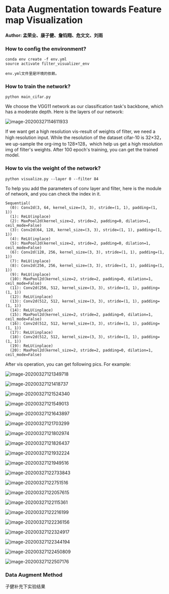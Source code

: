 # Data Augmentation towards Feature map Visualization

#### Author: 孟荣业、康子健、詹钧翔、危文文、刘雨

### 

### How to config the environment?

```
conda env create -f env.yml
source activate filter_visualizer_env
```

```
env.yml文件里是环境的依赖。
```

### How to train the network?

```
python main_cifar.py
```

We choose the VGG11 network as our classification task's backbone, which has a moderate depth. Here is the layers of our network:

![image-20200327114611933](./imgs-readme/image-20200327114611933.png)

If we want get a high resolution vis-result of weights of filter, we need a high resolution input. While the resolution of the dataset cifar-10 is 32$\times$32，we up-sample the org-img to 128$\times$128，which help us get a high resolution img of filter's  weights. After 100 epoch's training, you can get the trained model. 

### How to vis the weight of the network?

```
python visualize.py --layer 0 --filter 84
```

To help you add the parameters of conv  layer and filter, here is the module of network, and you can check the index in it.

```
Sequential(
  (0): Conv2d(3, 64, kernel_size=(3, 3), stride=(1, 1), padding=(1, 1))
  (1): ReLU(inplace)
  (2): MaxPool2d(kernel_size=2, stride=2, padding=0, dilation=1, ceil_mode=False)
  (3): Conv2d(64, 128, kernel_size=(3, 3), stride=(1, 1), padding=(1, 1))
  (4): ReLU(inplace)
  (5): MaxPool2d(kernel_size=2, stride=2, padding=0, dilation=1, ceil_mode=False)
  (6): Conv2d(128, 256, kernel_size=(3, 3), stride=(1, 1), padding=(1, 1))
  (7): ReLU(inplace)
  (8): Conv2d(256, 256, kernel_size=(3, 3), stride=(1, 1), padding=(1, 1))
  (9): ReLU(inplace)
  (10): MaxPool2d(kernel_size=2, stride=2, padding=0, dilation=1, ceil_mode=False)
  (11): Conv2d(256, 512, kernel_size=(3, 3), stride=(1, 1), padding=(1, 1))
  (12): ReLU(inplace)
  (13): Conv2d(512, 512, kernel_size=(3, 3), stride=(1, 1), padding=(1, 1))
  (14): ReLU(inplace)
  (15): MaxPool2d(kernel_size=2, stride=2, padding=0, dilation=1, ceil_mode=False)
  (16): Conv2d(512, 512, kernel_size=(3, 3), stride=(1, 1), padding=(1, 1))
  (17): ReLU(inplace)
  (18): Conv2d(512, 512, kernel_size=(3, 3), stride=(1, 1), padding=(1, 1))
  (19): ReLU(inplace)
  (20): MaxPool2d(kernel_size=2, stride=2, padding=0, dilation=1, ceil_mode=False)
```

After vis operation, you can get following pics. For example:

![image-20200327121349718](imgs-readme/image-20200327121349718.png)

![image-20200327121418737](imgs-readme/image-20200327121418737.png)

![image-20200327121524340](imgs-readme/image-20200327121524340.png)

![image-20200327121549013](imgs-readme/image-20200327121549013.png)

![image-20200327121643897](imgs-readme/image-20200327121643897.png)

![image-20200327121703299](imgs-readme/image-20200327121703299.png)

![image-20200327121802974](imgs-readme/image-20200327121802974.png)

![image-20200327121826437](imgs-readme/image-20200327121826437.png)

![image-20200327121932224](imgs-readme/image-20200327121932224.png)

![image-20200327121949516](imgs-readme/image-20200327121949516.png)

![image-20200327122733843](imgs-readme/image-20200327122733843.png)

![image-20200327122751516](imgs-readme/image-20200327122751516.png)

![image-20200327122057615](imgs-readme/image-20200327122057615.png)



![image-20200327122115361](imgs-readme/image-20200327122115361.png)

![image-20200327122216199](imgs-readme/image-20200327122216199.png)

![image-20200327122236156](imgs-readme/image-20200327122236156.png)

![image-20200327122324917](imgs-readme/image-20200327122324917.png)

![image-20200327122344194](imgs-readme/image-20200327122344194.png)

![image-20200327122450809](imgs-readme/image-20200327122450809.png)

![image-20200327122507176](imgs-readme/image-20200327122507176.png)

### Data Augment Method

子健补充下实验结果
